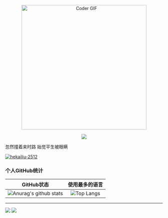 <p align="center"> 
   <img src="https://media.giphy.com/media/SWoSkN6DxTszqIKEqv/giphy.gif" alt="Coder GIF" width="400" align="center"> 
</p>

<p align="center">
    <img src="https://ghchart.rshah.org/hekailiu-2512" />
</p>

忽然撞着来时路 始觉平生被眼瞒

<a href="https://github.com/hekailiu-2512"><img src="https://komarev.com/ghpvc/?username=hekailiu-2512" alt="hekailiu-2512" /></a>
### 个人GitHub统计

|                          GitHub状态                          |                        使用最多的语言                        |
| :----------------------------------------------------------: | :----------------------------------------------------------: |
| ![Anurag's github stats](https://github-readme-stats.vercel.app/api?username=hekailiu-2512&show_icons=true&theme=synthwave) | ![Top Langs](https://github-readme-stats.vercel.app/api/top-langs/?username=hekailiu-2512&&hide=tsql) |
***
![](https://raw.githubusercontent.com/sy-records/hekailiu-2512/profile-3d-contrib/profile-green.svg#gh-light-mode-only)
![](https://raw.githubusercontent.com/hekailiu-2512/hekailiu-2512/profile-3d-contrib/profile-night-green.svg#gh-dark-mode-only)
